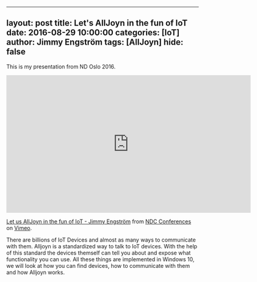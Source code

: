 ---
layout: post
title: Let's AllJoyn in the fun of IoT
date: 2016-08-29 10:00:00
categories: [IoT]
author: Jimmy Engström
tags: [AllJoyn]
hide: false
--

This is my presentation from ND Oslo 2016.

<iframe src="https://player.vimeo.com/video/171996396" width="640" height="360" frameborder="0" webkitallowfullscreen mozallowfullscreen allowfullscreen></iframe>
<p><a href="https://vimeo.com/171996396">Let us AllJoyn in the fun of IoT - Jimmy Engstr&ouml;m</a> from <a href="https://vimeo.com/ndcconferences">NDC Conferences</a> on <a href="https://vimeo.com">Vimeo</a>.</p>

There are billions of IoT Devices and almost as many ways to communicate with them. Alljoyn is a standardized way to talk to IoT devices. With the help of this standard the devices themself can tell you about and expose what functionality you can use.
All these things are implemented in Windows 10, we will look at how you can find devices, how to communicate with them and how Alljoyn works.

